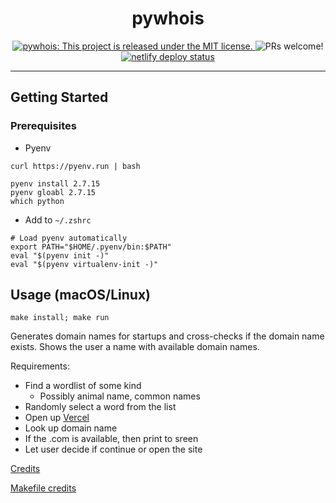 <h1 align="center">
  pywhois
</h1>

<p align="center">
  <a href="https://github.com/navalmonga/pywhois/blob/master/LICENSE">
    <img src="https://img.shields.io/badge/license-MIT-blue.svg" alt="pywhois: This project is released under the MIT license." />
  </a>
  <img src="https://img.shields.io/badge/PRs-welcome-brightgreen.svg" alt="PRs welcome!" />
  <a href="https://app.netlify.com/sites/navalm/deploys">
    <img src="https://api.netlify.com/api/v1/badges/3840c696-887b-4000-9fab-460698163067/deploy-status" alt="netlify deploy status">
  </a>
</p>

---

## Getting Started

### Prerequisites

- Pyenv

```
curl https://pyenv.run | bash

pyenv install 2.7.15
pyenv gloabl 2.7.15
which python
```

- Add to `~/.zshrc`

```
# Load pyenv automatically
export PATH="$HOME/.pyenv/bin:$PATH"
eval "$(pyenv init -)"
eval "$(pyenv virtualenv-init -)"
```


## Usage (macOS/Linux)

```
make install; make run
```

Generates domain names for startups and cross-checks if the domain name exists. Shows the user a name with available domain names.

Requirements:

- Find a wordlist of some kind
  - Possibly animal name, common names
- Randomly select a word from the list
- Open up [Vercel](https://vercel.com/domains)
- Look up domain name
- If the .com is available, then print to sreen
- Let user decide if continue or open the site

[Credits](https://www.youtube.com/watch?v=7wB3cTma0xs)

[Makefile credits](https://krzysztofzuraw.com/blog/2016/makefiles-in-python-projects)